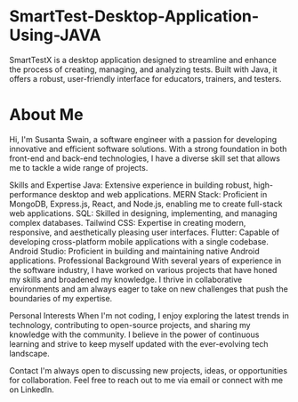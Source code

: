 # SmartTest-Desktop-Application-Using-JAVA
SmartTestX is a desktop application designed to streamline and enhance the process of creating, managing, and analyzing tests. Built with Java, it offers a robust, user-friendly interface for educators, trainers, and testers.
# About Me
Hi, I'm Susanta Swain, a software engineer with a passion for developing innovative and efficient software solutions. With a strong foundation in both front-end and back-end technologies, I have a diverse skill set that allows me to tackle a wide range of projects.

Skills and Expertise
Java: Extensive experience in building robust, high-performance desktop and web applications.
MERN Stack: Proficient in MongoDB, Express.js, React, and Node.js, enabling me to create full-stack web applications.
SQL: Skilled in designing, implementing, and managing complex databases.
Tailwind CSS: Expertise in creating modern, responsive, and aesthetically pleasing user interfaces.
Flutter: Capable of developing cross-platform mobile applications with a single codebase.
Android Studio: Proficient in building and maintaining native Android applications.
Professional Background
With several years of experience in the software industry, I have worked on various projects that have honed my skills and broadened my knowledge. I thrive in collaborative environments and am always eager to take on new challenges that push the boundaries of my expertise.

Personal Interests
When I'm not coding, I enjoy exploring the latest trends in technology, contributing to open-source projects, and sharing my knowledge with the community. I believe in the power of continuous learning and strive to keep myself updated with the ever-evolving tech landscape.

Contact
I'm always open to discussing new projects, ideas, or opportunities for collaboration. Feel free to reach out to me via email or connect with me on LinkedIn.
